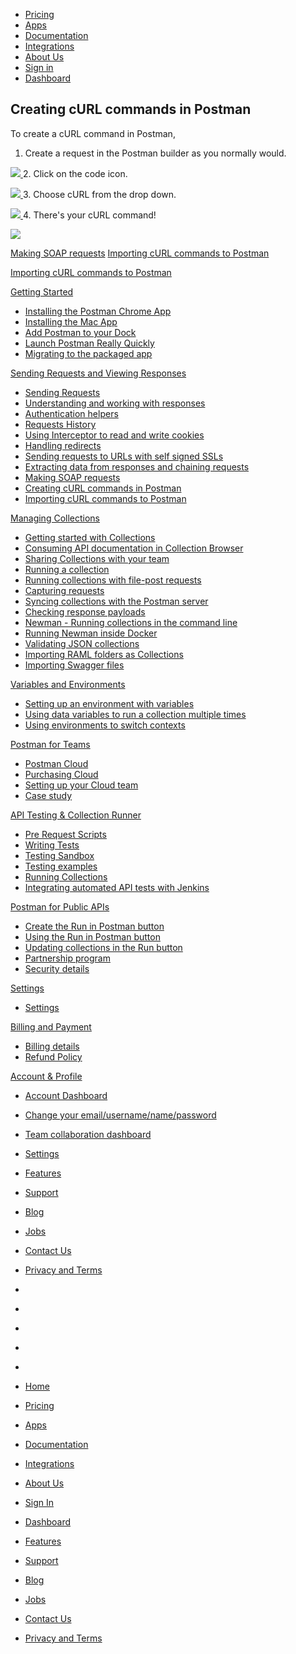 [][0]

* [Pricing][1]
* [Apps][2]
* [Documentation][3]
* [Integrations][4]
* [About Us][5]
* [Sign in][6]
* [Dashboard][7]

## Creating cURL commands in Postman

To create a cURL command in Postman,

1. Create a request in the Postman builder as you normally would.

[![](../img/v2/docs/creating_curl/creating_curl_1.png)
][8]
2. 
Click on the code icon.

[![](../img/v2/docs/creating_curl/creating_curl_2.png)
][9]
3. 
Choose cURL from the drop down.

[![](../img/v2/docs/creating_curl/creating_curl_3.png)
][10]
4. 
There's your cURL command!

[![](../img/v2/docs/creating_curl/creating_curl_4.png)
][11]

[Making SOAP requests][12]
[Importing cURL commands to Postman][13]

[Importing cURL commands to Postman][13]

[Getting Started][14]

* [Installing the Postman Chrome App
][15]
* [Installing the Mac App
][16]
* [Add Postman to your Dock
][17]
* [Launch Postman Really Quickly
][18]
* [Migrating to the packaged app
][19]

[Sending Requests and Viewing Responses][20]

* [Sending Requests
][21]
* [Understanding and working with responses
][22]
* [Authentication helpers
][23]
* [Requests History 
][24]
* [Using Interceptor to read and write cookies
][25]
* [Handling redirects
][26]
* [Sending requests to URLs with self signed SSLs
][27]
* [Extracting data from responses and chaining requests
][28]
* [Making SOAP requests
][12]
* [Creating cURL commands in Postman
][29]
* [Importing cURL commands to Postman
][13]

[Managing Collections][30]

* [Getting started with Collections
][31]
* [Consuming API documentation in Collection Browser
][32]
* [Sharing Collections with your team
][33]
* [Running a collection
][34]
* [Running collections with file-post requests
][35]
* [Capturing requests
][36]
* [Syncing collections with the Postman server
][37]
* [Checking response payloads
][38]
* [Newman - Running collections in the command line 
][39]
* [Running Newman inside Docker
][40]
* [Validating JSON collections
][41]
* [Importing RAML folders as Collections
][42]
* [Importing Swagger files
][43]

[Variables and Environments][44]

* [Setting up an environment with variables
][45]
* [Using data variables to run a collection multiple times
][46]
* [Using environments to switch contexts
][47]

[Postman for Teams][48]

* [Postman Cloud
][49]
* [Purchasing Cloud
][50]
* [Setting up your Cloud team
][51]
* [Case study
][52]

[API Testing & Collection Runner][53]

* [Pre Request Scripts
][54]
* [Writing Tests
][55]
* [Testing Sandbox
][56]
* [Testing examples
][57]
* [Running Collections
][58]
* [Integrating automated API tests with Jenkins
][59]

[Postman for Public APIs][60]

* [Create the Run in Postman button
][61]
* [Using the Run in Postman button
][62]
* [Updating collections in the Run button
][63]
* [Partnership program
][64]
* [Security details
][65]

[Settings][66]

* [Settings
][67]

[Billing and Payment][68]

* [Billing details
][69]
* [Refund Policy
][70]

[Account & Profile][71]

* [Account Dashboard
][72]
* [Change your email/username/name/password
][73]
* [Team collaboration dashboard
][74]
* [Settings
][67]

* [Features][75]
* [Support][76]
* [Blog][77]
* [Jobs][78]
* [Contact Us][79]
* [Privacy and Terms][80]

* [][81]
* [][82]
* [][83]
* [][84]
* [][85]

* [Home][0]
* [Pricing][1]
* [Apps][2]
* [Documentation][3]
* [Integrations][4]
* [About Us][5]
* [Sign In][6]
* [Dashboard][7]

* [Features][75]
* [Support][76]
* [Blog][77]
* [Jobs][78]
* [Contact Us][79]
* [Privacy and Terms][80]


[0]: /
[1]: /pricing
[2]: /apps
[3]: /docs/
[4]: /integrations
[5]: /about-us
[6]: https://app.getpostman.com/signup?redirect=web
[7]: https://app.getpostman.com/
[8]: ../img/v2/docs/creating_curl/creating_curl_1.png
[9]: ../img/v2/docs/creating_curl/creating_curl_2.png
[10]: ../img/v2/docs/creating_curl/creating_curl_3.png
[11]: ../img/v2/docs/creating_curl/creating_curl_4.png
[12]: /docs/soap_requests
[13]: /docs/importing_curl
[14]: #collapse-0
[15]: /docs/introduction
[16]: /docs/install_mac
[17]: /docs/launch
[18]: /docs/launch_chrome_quickly
[19]: /docs/migration
[20]: #collapse-1
[21]: /docs/requests
[22]: /docs/responses
[23]: /docs/helpers
[24]: /docs/history
[25]: /docs/interceptor_cookies
[26]: /docs/handling_redirects
[27]: /docs/self_signed_certs
[28]: /docs/chaining_requests
[29]: /docs/creating_curl
[30]: #collapse-2
[31]: /docs/collections
[32]: /docs/consuming_api_documentation
[33]: /docs/sharing
[34]: /docs/running_collections
[35]: /docs/run_file_post_requests
[36]: /docs/capture
[37]: /docs/sync_overview
[38]: /docs/checking_payload_responses
[39]: /docs/newman_intro
[40]: /docs/newman_in_docker
[41]: /docs/validating_json_collections
[42]: /docs/importing_folders
[43]: /docs/importing_swagger
[44]: #collapse-3
[45]: /docs/environments
[46]: /docs/multiple_instances
[47]: /docs/test_multi_environments
[48]: #collapse-4
[49]: /docs/cloud
[50]: /docs/buying_cloud
[51]: /docs/cloud_team_setup
[52]: http://blog.getpostman.com/2015/12/10/belong-keeps-its-architecture-in-order-with-postman/
[53]: #collapse-5
[54]: /docs/pre_request_scripts
[55]: /docs/writing_tests
[56]: /docs/sandbox
[57]: /docs/testing_examples
[58]: /docs/running_collections-1
[59]: /docs/integrating_with_jenkins
[60]: #collapse-6
[61]: /docs/run_button
[62]: /docs/run_button_ux
[63]: /docs/update_run_button
[64]: /docs/run_partner_prog
[65]: /docs/run_security
[66]: #collapse-7
[67]: /docs/settings
[68]: #collapse-8
[69]: /docs/billing_details
[70]: /refunds
[71]: #collapse-9
[72]: /dashboard
[73]: /dashboard/edit#
[74]: /dashboard/teams
[75]: /apps#changelog
[76]: /support
[77]: http://blog.getpostman.com
[78]: /jobs/
[79]: /contact-us
[80]: /licenses/privacy
[81]: https://twitter.com/postmanclient
[82]: https://www.facebook.com/getpostman
[83]: http://blog.getpostman.com/
[84]: https://plus.google.com/+Getpostman
[85]: https://github.com/postmanlabs